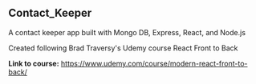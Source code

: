 ## Contact_Keeper

A contact keeper app built with Mongo DB, Express, React, and Node.js

Created following Brad Traversy's Udemy course React Front to Back

**Link to course:** https://www.udemy.com/course/modern-react-front-to-back/
